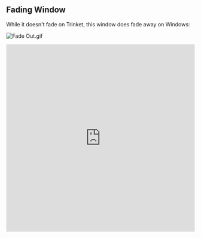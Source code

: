 ## Fading Window

While it doesn't fade on Trinket, this window does fade away on Windows:

![Fade Out.gif](/api/files/5f2d4ba647d1fc1c1a50a15f/fade-out.gif "Fade Out.gif")



<iframe src='https://trinket.io/embed/pygame/2fec93919b?start=result' width='100%' height='500' frameborder='0' marginwidth='0' marginheight='0' allowfullscreen></iframe>
